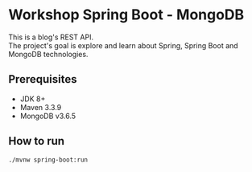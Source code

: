 # Workshop Spring Boot - MongoDB

This is a blog's REST API.  
The project's goal is explore and learn about Spring, Spring Boot and MongoDB technologies.

## Prerequisites
* JDK 8+
* Maven 3.3.9
* MongoDB v3.6.5

## How to run
```
./mvnw spring-boot:run
